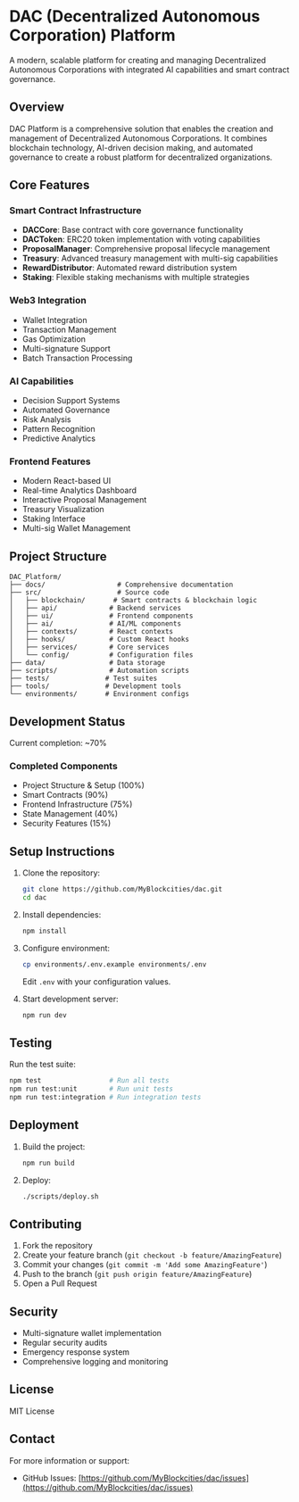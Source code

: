 # DAC (Decentralized Autonomous Corporation) Platform

A modern, scalable platform for creating and managing Decentralized Autonomous Corporations with integrated AI capabilities and smart contract governance.

## Overview

DAC Platform is a comprehensive solution that enables the creation and management of Decentralized Autonomous Corporations. It combines blockchain technology, AI-driven decision making, and automated governance to create a robust platform for decentralized organizations.

## Core Features

### Smart Contract Infrastructure
- **DACCore**: Base contract with core governance functionality
- **DACToken**: ERC20 token implementation with voting capabilities
- **ProposalManager**: Comprehensive proposal lifecycle management
- **Treasury**: Advanced treasury management with multi-sig capabilities
- **RewardDistributor**: Automated reward distribution system
- **Staking**: Flexible staking mechanisms with multiple strategies

### Web3 Integration
- Wallet Integration
- Transaction Management
- Gas Optimization
- Multi-signature Support
- Batch Transaction Processing

### AI Capabilities
- Decision Support Systems
- Automated Governance
- Risk Analysis
- Pattern Recognition
- Predictive Analytics

### Frontend Features
- Modern React-based UI
- Real-time Analytics Dashboard
- Interactive Proposal Management
- Treasury Visualization
- Staking Interface
- Multi-sig Wallet Management

## Project Structure

```
DAC_Platform/
├── docs/                  # Comprehensive documentation
├── src/                   # Source code
│   ├── blockchain/       # Smart contracts & blockchain logic
│   ├── api/             # Backend services
│   ├── ui/              # Frontend components
│   ├── ai/              # AI/ML components
│   ├── contexts/        # React contexts
│   ├── hooks/           # Custom React hooks
│   ├── services/        # Core services
│   └── config/          # Configuration files
├── data/                # Data storage
├── scripts/             # Automation scripts
├── tests/              # Test suites
├── tools/              # Development tools
└── environments/       # Environment configs
```

## Development Status

Current completion: ~70%

### Completed Components
- Project Structure & Setup (100%)
- Smart Contracts (90%)
- Frontend Infrastructure (75%)
- State Management (40%)
- Security Features (15%)

## Setup Instructions

1. Clone the repository:
   ```bash
   git clone https://github.com/MyBlockcities/dac.git
   cd dac
   ```

2. Install dependencies:
   ```bash
   npm install
   ```

3. Configure environment:
   ```bash
   cp environments/.env.example environments/.env
   ```
   Edit `.env` with your configuration values.

4. Start development server:
   ```bash
   npm run dev
   ```

## Testing

Run the test suite:
```bash
npm test                 # Run all tests
npm run test:unit        # Run unit tests
npm run test:integration # Run integration tests
```

## Deployment

1. Build the project:
   ```bash
   npm run build
   ```

2. Deploy:
   ```bash
   ./scripts/deploy.sh
   ```

## Contributing

1. Fork the repository
2. Create your feature branch (`git checkout -b feature/AmazingFeature`)
3. Commit your changes (`git commit -m 'Add some AmazingFeature'`)
4. Push to the branch (`git push origin feature/AmazingFeature`)
5. Open a Pull Request

## Security

- Multi-signature wallet implementation
- Regular security audits
- Emergency response system
- Comprehensive logging and monitoring

## License

MIT License

## Contact

For more information or support:
- GitHub Issues: [https://github.com/MyBlockcities/dac/issues](https://github.com/MyBlockcities/dac/issues)